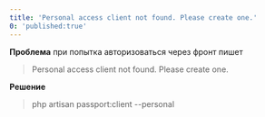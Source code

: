 ```yaml
---
title: 'Personal access client not found. Please create one.'
0: 'published:true'
---
```


**Проблема** при попытка авторизоваться через фронт пишет
>Personal access client not found. Please create one.

**Решение**
> php artisan passport:client --personal
